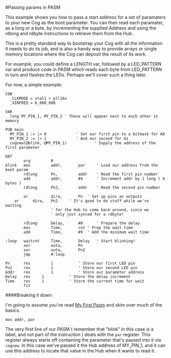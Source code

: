 #Passing params in PASM

This example shows you how to pass a start address for a set of paramaters to your new Cog as the boot parameter. You can
then read each paramater, as a long or a byte, by incrementing the supplied Address and using the rdlong and rdbyte instructions
to retrieve them from the Hub.

This is a pretty standard way to bootstrap your Cog with all the information it needs to do its job, and is also a handy way
to provide arrays or single memory locations where the Cog can deposit the result of its work.

For example, you could define a LENGTH var, followed by a LED_PATTERN var and produce code in PASM which reads each byte from
LED_PATTERN in turn and flashes the LEDs. Perhaps we'll cover such a thing later.

For now, a simple example:

```spin
CON
  _CLKMODE = xtal1 + pll16x
  _XINFREQ = 6_000_000
  
VAR
  long MY_PIN_1, MY_PIN_2 ' These will appear next to each other in memory
  
PUB main
  MY_PIN_1 := |< 0		       ' Set our first pin to a bitmask for A0
  MY_PIN_2 := |< 1		       ' And our second for A1
  cognew(@blink, @MY_PIN_1)            ' Supply the address of the first parameter  
  
DAT
        org         0
blink   mov         addr,       par     ' Load our address from the boot param
        rdlong      Pn,         addr    ' Read the first pin number
        add         addr,       #4      ' Increment addr by 1 long ( 4 bytes )
        rdlong      Pn2,        addr    ' Read the second pin number
        
        or          dira,       Pn	' Set up pins as outputs
	or	    dira,	Pn2     ' It's good to do stuff while we're waiting
					' for the Hub to come back around, since we
					' only just synced for a rdbyte!
        
        rdlong      Delay,      #0      ' Prepare the delay
        mov         Time,       cnt	' Prep the wait time
        add         Time,       #9	' Add the minimum wait time
        
:loop   waitcnt     Time,       Delay   ' Start blinking!
        xor         outa,       Pn
        xor         outa,       Pn2
        jmp         #:loop
        
Pn      res         1			' Store our first LED pin
Pn2     res         1			' Store our second LED pin
Addr    res         1			' Store our parameter address
Delay	res	    1			' Store the delay increment
Time	res	    1			' Store the current time for wait
        fit
```

####Breaking it down

I'm going to assume you've read [My First Pasm](/documentation/My-first-PASM.md) and skim over much of the basics.

`mov addr, par`

The very first line of our PASM ( remember that "blink" in this case is a label, and not part of the instruction ) deals with
the `par` register. This register always starts off containing the parameter that's passed into it via `cognew`.
In this case we've passed it the Hub address of MY_PIN_1, and it can use this address to locate that value in the Hub when it
wants to read it. 
